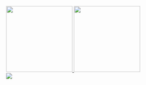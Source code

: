 <div align="start">
  <a href="https://github.com/leandrosabatini">
  <img height="180em" src="https://github-readme-stats.vercel.app/api?username=leandrosabatini&show_icons=true&theme=dark&include_all_commits=true&count_private=true"/>
  <img height="180em" src="https://github-readme-stats.vercel.app/api/top-langs/?username=leandrosabatini&layout=compact&langs_count=7&theme=dark"/>
</div>

<div> 
  <a href="https://www.linkedin.com/in/leandro-sabatini" target="_blank"><img src="https://img.shields.io/badge/-LinkedIn-%230077B5?style=for-the-badge&logo=linkedin&logoColor=white"></a>
</div>
